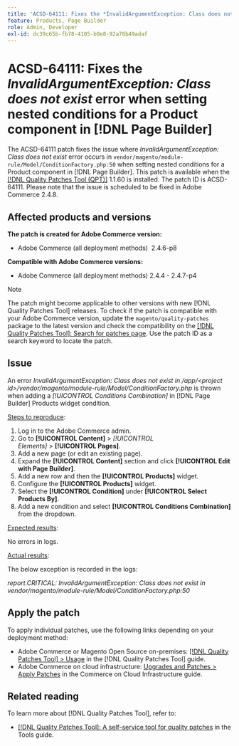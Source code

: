 ```yaml
---
title: 'ACSD-64111: Fixes the *InvalidArgumentException: Class does not exist* error when setting nested conditions for a Product component in [!DNL Page Builder]'
feature: Products, Page Builder
role: Admin, Developer
exl-id: dc39c65b-fb78-4105-b0e8-92a78b49adaf
---
```

# ACSD-64111: Fixes the *InvalidArgumentException: Class does not exist* error when setting nested conditions for a Product component in [!DNL Page Builder]

The ACSD-64111 patch fixes the issue where *InvalidArgumentException: Class does not exist* error occurs in `vendor/magento/module-rule/Model/ConditionFactory.php:50` when setting nested conditions for a Product component in [!DNL Page Builder]. This patch is available when the [[!DNL Quality Patches Tool (QPT)]](/help/tools/quality-patches-tool/quality-patches-tool-to-self-serve-quality-patches.md) 1.1.60 is installed. The patch ID is ACSD-64111. Please note that the issue is scheduled to be fixed in Adobe Commerce 2.4.8.

## Affected products and versions

**The patch is created for Adobe Commerce version:**

* Adobe Commerce (all deployment methods)  2.4.6-p8

**Compatible with Adobe Commerce versions:**

* Adobe Commerce (all deployment methods) 2.4.4 - 2.4.7-p4

>[!NOTE]
>
>The patch might become applicable to other versions with new [!DNL Quality Patches Tool] releases. To check if the patch is compatible with your Adobe Commerce version, update the `magento/quality-patches` package to the latest version and check the compatibility on the [[!DNL Quality Patches Tool]: Search for patches page](https://experienceleague.adobe.com/tools/commerce-quality-patches/index.html?lang=zh-Hant). Use the patch ID as a search keyword to locate the patch.

## Issue

An error *InvalidArgumentException: Class does not exist in /app/&lt;project id\>/vendor/magento/module-rule/Model/ConditionFactory.php* is thrown when adding a *[!UICONTROL Conditions Combination]* in [!DNL Page Builder] Products widget condition.

<u>Steps to reproduce</u>:

1. Log in to the Adobe Commerce admin.
1. Go to **[!UICONTROL Content]** > *[!UICONTROL Elements]* > **[!UICONTROL Pages]**.
1. Add a new page (or edit an existing page).
1. Expand the **[!UICONTROL Content]** section and click **[!UICONTROL Edit with Page Builder]**.
1. Add a new row and then the **[!UICONTROL Products]** widget.
1. Configure the **[!UICONTROL Products]** widget.
1. Select the **[!UICONTROL Condition]** under **[!UICONTROL Select Products By]**.
1. Add a new condition and select **[!UICONTROL Conditions Combination]** from the dropdown.

<u>Expected results</u>:

No errors in logs.

<u>Actual results</u>:

The below exception is recorded in the logs:

*report.CRITICAL: InvalidArgumentException: Class does not exist in vendor/magento/module-rule/Model/ConditionFactory.php:50*

## Apply the patch

To apply individual patches, use the following links depending on your deployment method:

* Adobe Commerce or Magento Open Source on-premises: [[!DNL Quality Patches Tool] > Usage](/help/tools/quality-patches-tool/usage.md) in the [!DNL Quality Patches Tool] guide.
* Adobe Commerce on cloud infrastructure: [Upgrades and Patches > Apply Patches](https://experienceleague.adobe.com/docs/commerce-cloud-service/user-guide/develop/upgrade/apply-patches.html?lang=zh-Hant) in the Commerce on Cloud Infrastructure guide.


## Related reading

To learn more about [!DNL Quality Patches Tool], refer to:

* [[!DNL Quality Patches Tool]: A self-service tool for quality patches](/help/tools/quality-patches-tool/quality-patches-tool-to-self-serve-quality-patches.md) in the Tools guide.
